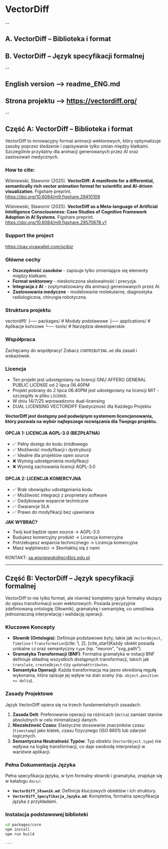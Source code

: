 # VectorDiff
--
## A. VectorDiff – Biblioteka i format

## B. VectorDiff – Język specyfikacji formalnej
--

## English version --> readme_ENG.md
## Strona projektu --> https://vectordiff.org/
--


## Część A: VectorDiff – Biblioteka i format

VectorDiff to innowacyjny format animacji wektorowych, który optymalizuje zasoby poprzez śledzenie i zapisywanie tylko zmian między klatkami. Szczególnie przydatny dla animacji generowanych przez AI oraz zastosowań medycznych.

### How to cite:
Wiśniewski, Sławomir (2025). <b>VectorDiff: A manifesto for a differential, semantically rich vector animation format for scientific and AI-driven visualization</b>. Figshare preprint. https://doi.org/10.6084/m9.figshare.29410109

Wiśniewski, Sławomir (2025). <b>VectorDiff as a Meta-language of Artificial Intelligence Consciousness: Case Studies of Cognitive Framework Adoption in AI Systems</b>. Figshare preprint. https://doi.org/10.6084/m9.figshare.29570678.v1

### Support the project
https://pay.vivawallet.com/scibiz

### Główne cechy

- **Oszczędność zasobów** - zapisuje tylko zmieniające się elementy między klatkami.
- **Format wektorowy** - nieskończona skalowalność i precyzja.
- **Integracja z AI** - zoptymalizowany dla animacji generowanych przez AI.
- **Zastosowania medyczne** - modelowanie molekularne, diagnostyka radiologiczna, chirurgia robotyczna.

### Struktura projektu
vectordiff/
├── packages/ # Moduły podstawowe
├── applications/ # Aplikacje końcowe
└── tools/ # Narzędzia deweloperskie

### Współpraca
Zachęcamy do współpracy! Zobacz `CONTRIBUTING.md` dla zasad i wskazówek.

### Licencja
- Ten projekt jest udostępniany na licencji GNU AFFERO GENERAL PUBLIC LICENSE od 2 lipca 06.40PM
- Projekt pobrany do 2 lipca 06.40PM jest udostępniany na licencji MIT - szczegóły w pliku `LICENSE`.
- W dniu 14/7/25 wprowadzono dual-licensing
- DUAL LICENSING VECTORDIFF
Elastyczność dla Każdego Projektu

**VectorDiff jest dostępny pod podwójnym systemem licencjonowania, który pozwala na wybór najlepszego rozwiązania dla Twojego projektu.**


#### OPCJA 1: LICENCJA AGPL-3.0 (BEZPŁATNA)
- ✅ Pełny dostęp do kodu źródłowego
- ✅ Możliwość modyfikacji i dystrybucji
- ✅ Idealne dla projektów open source
- ❌ Wymóg udostępnienia modyfikacji
- ❌ Wymóg zachowania licencji AGPL-3.0

#### OPCJA 2: LICENCJA KOMERCYJNA
- ✅ Brak obowiązku udostępniania kodu
- ✅ Możliwość integracji z proprietary software
- ✅ Dedykowane wsparcie techniczne
- ✅ Gwarancje SLA
- ✅ Prawo do modyfikacji bez ujawniania

**JAK WYBRAĆ?**
- Twój kod będzie open source → AGPL-3.0
- Budujesz komercyjny produkt → Licencja komercyjna
- Potrzebujesz wsparcia technicznego → Licencja komercyjna
- Masz wątpliwości → Skontaktuj się z nami

KONTAKT: sa.wisniewski@sci4biz.edu.pl


---

## Część B: VectorDiff – Język specyfikacji formalnej

VectorDiff to nie tylko format, ale również kompletny język formalny służący do opisu transformacji scen wektorowych. Posiada precyzyjnie zdefiniowaną ontologię (Słownik), gramatykę i semantykę, co umożliwia jednoznaczną interpretację i walidację operacji.

### Kluczowe Koncepty

- **Słownik (Ontologia)**: Definiuje podstawowe byty, takie jak `VectorObject`, `Timeline` i `Transformation`[cite: 1, 2]. [cite_start]Każdy obiekt posiada unikalne `id` oraz semantyczny `type` (np. "neuron", "svg_path").
- **Gramatyka Transformacji (BNF)**: Formalna gramatyka w notacji BNF definiuje składnię wszystkich dostępnych transformacji, takich jak `translate`, `createObject` czy `updateAttributes`.
- **Semantyka Operacji**: Każda transformacja ma jasno określoną regułę wykonania, która opisuje jej wpływ na stan sceny (np. `object.position += delta`).

### Zasady Projektowe

Język VectorDiff opiera się na trzech fundamentalnych zasadach:

1.  **Zasada Delt**: Preferowanie operacji na różnicach (`delta`) zamiast stanów absolutnych w celu minimalizacji danych.
2.  **Niezależność Czasu**: Elastyczne stosowanie znaczników czasu (`timestamp`) jako klatek, czasu fizycznego (ISO 8601) lub zdarzeń logicznych.
3.  **Semantyczna Neutralność Typów**: Typ obiektu (`VectorObject.type`) nie wpływa na logikę transformacji, co daje swobodę interpretacji w warstwie aplikacji.

### Pełna Dokumentacja Języka

Pełna specyfikacja języka, w tym formalny słownik i gramatyka, znajduje się w katalogu `docs/`:

-   **`VectorDiff_Słownik.md`**: Definicje kluczowych obiektów i ich struktury.
-   **`VectorDiff_Specyfikacja_Języka.md`**: Kompletna, formalna specyfikacja języka z przykładami.

### Instalacja podstawowej biblioteki

```bash
cd packages/core
npm install
npm run build

---
